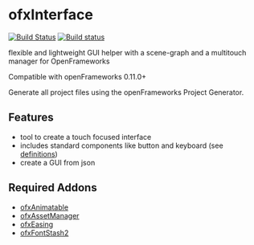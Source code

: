 # ofxInterface

[![Build Status](https://travis-ci.org/local-projects/ofxInterface.svg?branch=master)](https://travis-ci.org/local-projects/ofxInterface) [![Build status](https://ci.appveyor.com/api/projects/status/u1m369pj4mmr8xvu?svg=true)](https://ci.appveyor.com/project/armadillu/ofxinterface)

flexible and lightweight GUI helper with a scene-graph and a multitouch manager for OpenFrameworks

Compatible with openFrameworks 0.11.0+

Generate all project files using the openFrameworks Project Generator.

## Features

* tool to create a touch focused interface
* includes standard components like button and keyboard (see [definitions](https://github.com/brinoausrino/ofxInterface/blob/master/components.md))
* create a GUI from json

## Required Addons

* [ofxAnimatable](https://github.com/armadillu/ofxAnimatable)
* [ofxAssetManager](https://github.com/brinoausrino/ofxAssetManager)
* [ofxEasing](https://github.com/arturoc/ofxEasing)
* [ofxFontStash2](https://github.com/armadillu/ofxFontStash2)
